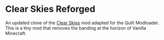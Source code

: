 # Clear Skies Reforged
An updated clone of the [Clear Skies](https://modrinth.com/mod/xNK6XfRv) mod adapted for the Quilt Modloader. This is a tiny mod that removes the banding at the horizon of Vanilla Minecraft.
